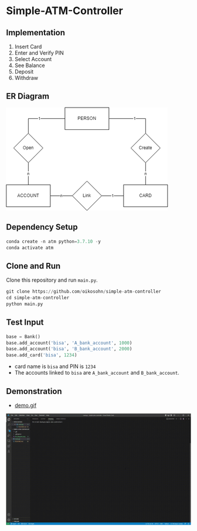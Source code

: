 # Simple-ATM-Controller

## Implementation
1. Insert Card
2. Enter and Verify PIN 
3. Select Account
4. See Balance
5. Deposit
6. Withdraw

## ER Diagram
![ER_diagram.png](./ER_diagram.png)

## Dependency Setup
```python
conda create -n atm python=3.7.10 -y
conda activate atm
```

## Clone and Run
Clone this repository and run `main.py`.

```python
git clone https://github.com/oikosohn/simple-atm-controller
cd simple-atm-controller
python main.py
```

## Test Input
```python
base = Bank()
base.add_account('bisa', 'A_bank_account', 1000)
base.add_account('bisa', 'B_bank_account', 2000)
base.add_card('bisa', 1234)
```
- card name is `bisa` and PIN is `1234`
- The accounts linked to `bisa` are `A_bank_account` and `B_bank_account`.


## Demonstration
- [demo.gif](./demo.gif)

![demo.gif](./demo.gif)
